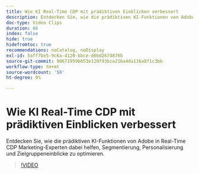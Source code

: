 ```yaml
---
title: Wie KI Real-Time CDP mit prädiktiven Einblicken verbessert
description: Entdecken Sie, wie die prädiktiven KI-Funktionen von Adobe in Real-Time CDP Marketing-Experten dabei helfen, Segmentierung, Personalisierung und Zielgruppeneinblicke zu optimieren.
doc-type: Video Clips
duration: 66
index: false
hide: true
hidefromtoc: true
recommendations: noCatalog, noDisplay
exl-id: 5aff7be5-9c6a-4120-bbce-d6bd2674876b
source-git-commit: 90671959b653e120f93bca216a4da116a8f1c3bb
workflow-type: tm+mt
source-wordcount: '50'
ht-degree: 0%

---
```


# Wie KI Real-Time CDP mit prädiktiven Einblicken verbessert

Entdecken Sie, wie die prädiktiven KI-Funktionen von Adobe in Real-Time CDP Marketing-Experten dabei helfen, Segmentierung, Personalisierung und Zielgruppeneinblicke zu optimieren.

<!-- 85_OS512_3442427_65_how-ai-enhances-realtime-cdp-with-predictive-insights -->
>[!VIDEO](https://video.tv.adobe.com/v/3459968/?learn=on&enablevpops=true&captions=ger)
